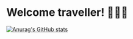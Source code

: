 # Welcome traveller! 🧙🏼‍♂️

[![Anurag's GitHub stats](https://github-readme-stats-zeta-neon-87.vercel.app/api?username=enzo-inc&show_icons=true&theme=transparent)](https://github.com/anuraghazra/github-readme-stats)
